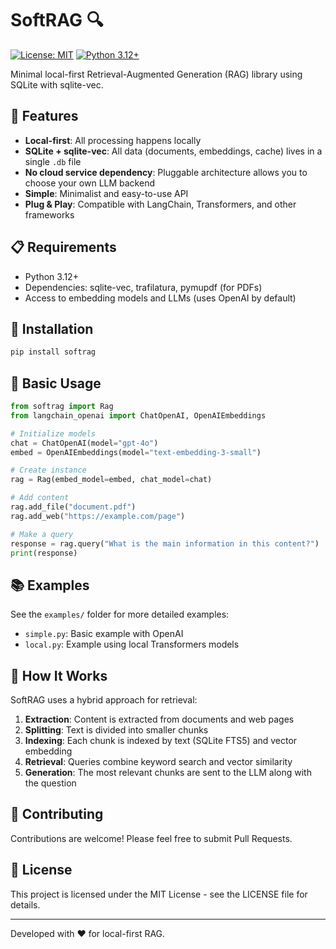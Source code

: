 # SoftRAG 🔍

[![License: MIT](https://img.shields.io/badge/License-MIT-yellow.svg)](https://opensource.org/licenses/MIT)
[![Python 3.12+](https://img.shields.io/badge/python-3.12+-blue.svg)](https://www.python.org/downloads/)

Minimal local-first Retrieval-Augmented Generation (RAG) library using SQLite with sqlite-vec.

## 🌟 Features

- **Local-first**: All processing happens locally
- **SQLite + sqlite-vec**: All data (documents, embeddings, cache) lives in a single `.db` file
- **No cloud service dependency**: Pluggable architecture allows you to choose your own LLM backend
- **Simple**: Minimalist and easy-to-use API
- **Plug & Play**: Compatible with LangChain, Transformers, and other frameworks

## 📋 Requirements

- Python 3.12+
- Dependencies: sqlite-vec, trafilatura, pymupdf (for PDFs)
- Access to embedding models and LLMs (uses OpenAI by default)

## 🚀 Installation

```bash
pip install softrag
```

## 🔧 Basic Usage

```python
from softrag import Rag
from langchain_openai import ChatOpenAI, OpenAIEmbeddings

# Initialize models
chat = ChatOpenAI(model="gpt-4o")
embed = OpenAIEmbeddings(model="text-embedding-3-small")

# Create instance
rag = Rag(embed_model=embed, chat_model=chat)

# Add content
rag.add_file("document.pdf") 
rag.add_web("https://example.com/page")

# Make a query
response = rag.query("What is the main information in this content?")
print(response)
```

## 📚 Examples

See the `examples/` folder for more detailed examples:

- `simple.py`: Basic example with OpenAI
- `local.py`: Example using local Transformers models

## 🔄 How It Works

SoftRAG uses a hybrid approach for retrieval:

1. **Extraction**: Content is extracted from documents and web pages
2. **Splitting**: Text is divided into smaller chunks
3. **Indexing**: Each chunk is indexed by text (SQLite FTS5) and vector embedding
4. **Retrieval**: Queries combine keyword search and vector similarity
5. **Generation**: The most relevant chunks are sent to the LLM along with the question

## 🤝 Contributing

Contributions are welcome! Please feel free to submit Pull Requests.

## 📜 License

This project is licensed under the MIT License - see the LICENSE file for details.

---

Developed with ❤️ for local-first RAG.